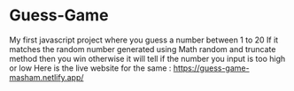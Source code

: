 # Guess-Game
My first javascript project where you guess a number between 1 to 20
If it matches the random number generated using Math random and truncate method then you win otherwise it will tell if the number you input is too high or low
Here is the live website for the same :
https://guess-game-masham.netlify.app/
